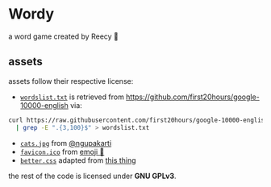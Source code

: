 # Wordy
a word game created by Reecy 💖

## assets

assets follow their respective license:

- [`wordslist.txt`](assets/wordslist.txt) is retrieved from https://github.com/first20hours/google-10000-english via:
```bash
curl https://raw.githubusercontent.com/first20hours/google-10000-english/master/google-10000-english-usa-no-swears.txt \
  | grep -E ".{3,100}$" > wordslist.txt
```
- [`cats.jpg`](assets/cats.jpg) from [@ngupakarti](https://pngtree.com/freebackground/cute-cat-seamless-pattern-kawaii_1163683.html)
- [`favicon.ico`](assets/favicon.ico) from [emoji 💐](https://emojipedia.org/bouquet/)
- [`better.css`](assets/better.css) adapted from [this thing](bettermotherfuckingwebsite.com)

the rest of the code is licensed under **GNU GPLv3**.
